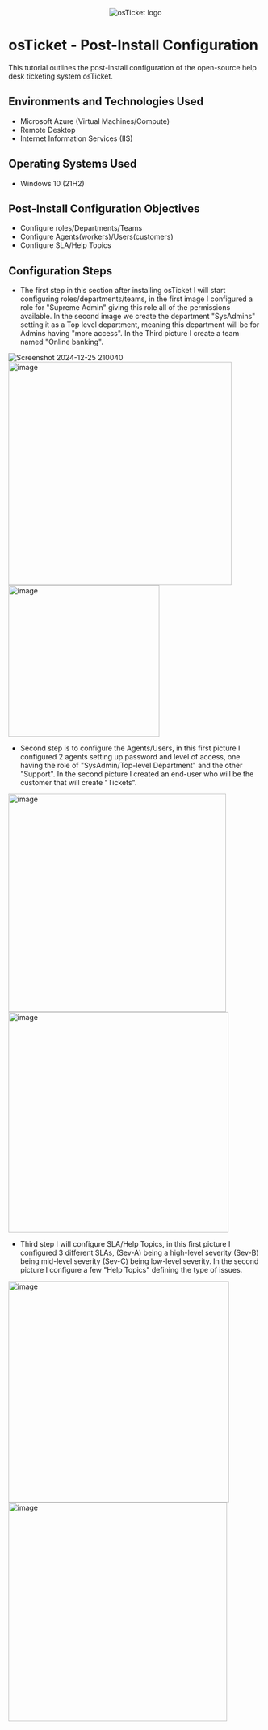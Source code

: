 <p align="center">
<img src="https://i.imgur.com/Clzj7Xs.png" alt="osTicket logo"/>
</p>

<h1>osTicket - Post-Install Configuration</h1>
This tutorial outlines the post-install configuration of the open-source help desk ticketing system osTicket.<br />



<h2>Environments and Technologies Used</h2>

- Microsoft Azure (Virtual Machines/Compute)
- Remote Desktop
- Internet Information Services (IIS)

<h2>Operating Systems Used </h2>

- Windows 10</b> (21H2)

<h2>Post-Install Configuration Objectives</h2>

- Configure roles/Departments/Teams
- Configure Agents(workers)/Users(customers) 
- Configure SLA/Help Topics

<h2>Configuration Steps</h2>

- The first step in this section after installing osTicket I will start configuring roles/departments/teams, in the first image I configured a role for "Supreme Admin" giving this role all of the permissions available. In the second image we create the department "SysAdmins" setting it as a Top level department, meaning this department will be for Admins having "more access". In the Third picture I create a team named "Online banking".

![Screenshot 2024-12-25 210040](https://github.com/user-attachments/assets/ffdc80fd-b87e-4ed3-80c4-28080b5eb3fa) <img width="442" alt="image" src="https://github.com/user-attachments/assets/5c69c3b4-86b9-4d2a-9f16-c877277f7071" /> <img width="299" alt="image" src="https://github.com/user-attachments/assets/01b86321-f240-439f-862f-3c1e16167aab" />

- Second step is to configure the Agents/Users, in this first picture I configured 2 agents setting up password and level of access, one having the role of "SysAdmin/Top-level Department" and the other "Support". In the second picture I created an end-user who will be the customer that will create "Tickets".

<img width="431" alt="image" src="https://github.com/user-attachments/assets/3642c927-2f7f-46c3-9c02-c84b085be322" /> <img width="436" alt="image" src="https://github.com/user-attachments/assets/d11359c9-31e4-4da3-bf21-f7a20099b3f4" />

- Third step I will configure SLA/Help Topics, in this first picture I configured 3 different SLAs, (Sev-A) being a high-level severity (Sev-B) being mid-level severity (Sev-C) being low-level severity. In the second picture I configure a few "Help Topics" defining the type of issues.

<img width="437" alt="image" src="https://github.com/user-attachments/assets/213ca002-bdd0-4557-8940-4b7e7c34e004" /> <img width="433" alt="image" src="https://github.com/user-attachments/assets/ae283330-e718-4129-b7e0-061396386006" />

